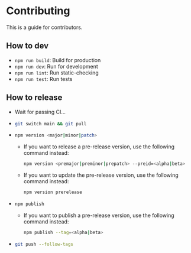 # Contributing

This is a guide for contributors.

## How to dev

- `npm run build`: Build for production
- `npm run dev`: Run for development
- `npm run lint`: Run static-checking
- `npm run test`: Run tests

## How to release

- Wait for passing CI...
- ```bash
  git switch main && git pull
  ```
- ```bash
  npm version <major|minor|patch>
  ```
  - If you want to release a pre-release version, use the following command instead:
    ```bash
    npm version <premajor|preminor|prepatch> --preid=<alpha|beta>
    ```
  - If you want to update the pre-release version, use the following command instead:
    ```bash
    npm version prerelease
    ```
- ```bash
  npm publish
  ```
  - If you want to publish a pre-release version, use the following command instead:
    ```bash
    npm publish --tag=<alpha|beta>
    ```
- ```bash
  git push --follow-tags
  ```
